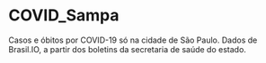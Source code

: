 # COVID_Sampa
Casos e óbitos por COVID-19 só na cidade de São Paulo. Dados de Brasil.IO, a partir dos boletins da secretaria de saúde do estado.
